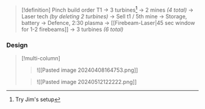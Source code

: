>[!definition] Pinch build order
>T1 -> 3 turbines[^1] -> 2 mines *(4 total)* -> Laser tech *(by deleting 2 turbines)* -> Sell t1 / 5th mine -> Storage, battery -> Defence, 2:30 plasma -> [[Firebeam-Laser|45 sec window for 1-2 firebeams]] -> 3 turbines *(6 total)*

[^1]: Try Jim's setup
### Design
>[!multi-column]
>>![[Pasted image 20240408164753.png]]
>
>>![[Pasted image 20240512122222.png]]